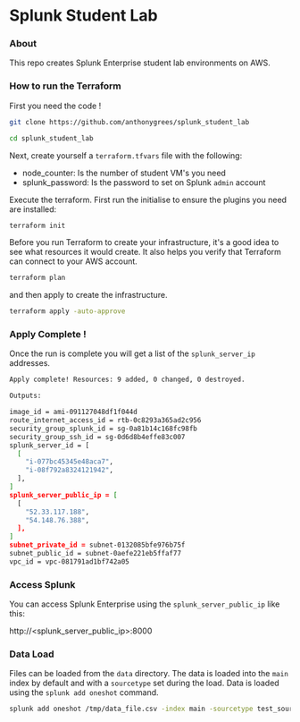 # Splunk Student Lab
   
### About  
This repo creates Splunk Enterprise student lab environments on AWS.  
  
### How to run the Terraform
First you need the code !  
  
```bash
git clone https://github.com/anthonygrees/splunk_student_lab

cd splunk_student_lab
```
  
Next, create yourself a `terraform.tfvars` file with the following:  
 - node_counter: Is the number of student VM's you need   
 - splunk_password: Is the password to set on Splunk `admin` account  
  
Execute the terraform. First run the initialise to ensure the plugins you need are installed:  
  
```bash
terraform init
```
  
Before you run Terraform to create your infrastructure, it's a good idea to see what resources it would create. It also helps you verify that Terraform can connect to your AWS account.  
  
```bash
terraform plan
```
  
and then apply to create the infrastructure.  
  
```bash
terraform apply -auto-approve
```
  
### Apply Complete !
Once the run is complete you will get a list of the `splunk_server_ip` addresses.  
  
```bash
Apply complete! Resources: 9 added, 0 changed, 0 destroyed.

Outputs:

image_id = ami-091127048df1f044d
route_internet_access_id = rtb-0c8293a365ad2c956
security_group_splunk_id = sg-0a81b14c168fc98fb
security_group_ssh_id = sg-0d6d8b4effe83c007
splunk_server_id = [
  [
    "i-077bc45345e48aca7",
    "i-08f792a8324121942",
  ],
]
splunk_server_public_ip = [
  [
    "52.33.117.188",
    "54.148.76.388",
  ],
]
subnet_private_id = subnet-0132085bfe976b75f
subnet_public_id = subnet-0aefe221eb5ffaf77
vpc_id = vpc-081791ad1bf742a05
```
  
### Access Splunk
You can access Splunk Enterprise using the `splunk_server_public_ip` like this:
  
http://<splunk_server_public_ip>:8000  
  
  
### Data Load
Files can be loaded from the `data` directory.  The data is loaded into the `main` index by default and with a `sourcetype` set during the load.  Data is loaded using the `splunk add oneshot` command.  
  
```bash
splunk add oneshot /tmp/data_file.csv -index main -sourcetype test_source -auth user:password
```
  